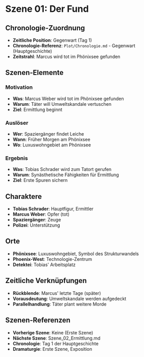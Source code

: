 # Szene 01: Der Fund

## Chronologie-Zuordnung
- **Zeitliche Position**: Gegenwart (Tag 1)
- **Chronologie-Referenz**: `Plot/Chronologie.md` - Gegenwart (Hauptgeschichte)
- **Zeitstrahl**: Marcus wird tot im Phönixsee gefunden

## Szenen-Elemente

### **Motivation**
- **Was**: Marcus Weber wird tot im Phönixsee gefunden
- **Warum**: Täter will Umweltskandale vertuschen
- **Ziel**: Ermittlung beginnt

### **Auslöser**
- **Wer**: Spaziergänger findet Leiche
- **Wann**: Früher Morgen am Phönixsee
- **Wo**: Luxuswohngebiet am Phönixsee

### **Ergebnis**
- **Was**: Tobias Schrader wird zum Tatort gerufen
- **Warum**: Synästhetische Fähigkeiten für Ermittlung
- **Ziel**: Erste Spuren sichern

## Charaktere
- **Tobias Schrader**: Hauptfigur, Ermittler
- **Marcus Weber**: Opfer (tot)
- **Spaziergänger**: Zeuge
- **Polizei**: Unterstützung

## Orte
- **Phönixsee**: Luxuswohngebiet, Symbol des Strukturwandels
- **Phoenix-West**: Technologie-Zentrum
- **Detektei**: Tobias' Arbeitsplatz

## Zeitliche Verknüpfungen
- **Rückblende**: Marcus' letzte Tage (später)
- **Vorausdeutung**: Umweltskandale werden aufgedeckt
- **Parallelhandlung**: Täter plant weitere Morde

## Szenen-Referenzen
- **Vorherige Szene**: Keine (Erste Szene)
- **Nächste Szene**: Szene_02_Ermittlung.md
- **Chronologie**: Tag 1 der Hauptgeschichte
- **Dramaturgie**: Erste Szene, Exposition
